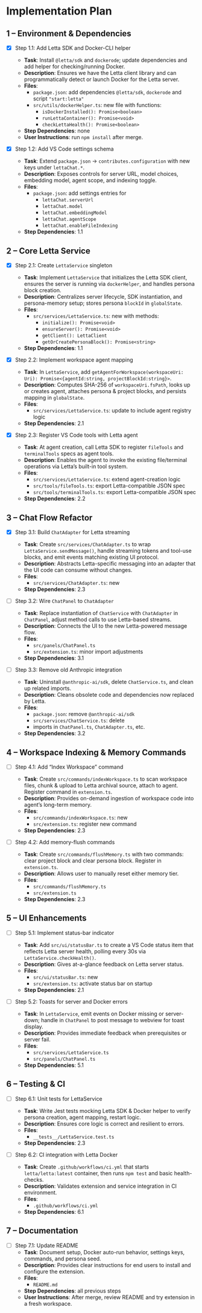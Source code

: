 # Implementation Plan

## 1 – Environment & Dependencies
- [x] Step 1.1: Add Letta SDK and Docker-CLI helper  
  - **Task**: Install `@letta/sdk` and `dockerode`; update dependencies and add helper for checking/running Docker.  
  - **Description**: Ensures we have the Letta client library and can programmatically detect or launch Docker for the Letta server.  
  - **Files**:  
    - `package.json`: add dependencies `@letta/sdk`, `dockerode` and script `"start:letta"`  
    - `src/utils/dockerHelper.ts`: new file with functions:  
      - `isDockerInstalled(): Promise<boolean>`  
      - `runLettaContainer(): Promise<void>`  
      - `checkLettaHealth(): Promise<boolean>`  
  - **Step Dependencies**: none  
  - **User Instructions**: run `npm install` after merge.

- [x] Step 1.2: Add VS Code settings schema  
  - **Task**: Extend `package.json` → `contributes.configuration` with new keys under `lettaChat.*`.  
  - **Description**: Exposes controls for server URL, model choices, embedding model, agent scope, and indexing toggle.  
  - **Files**:  
    - `package.json`: add settings entries for  
      - `lettaChat.serverUrl`  
      - `lettaChat.model`  
      - `lettaChat.embeddingModel`  
      - `lettaChat.agentScope`  
      - `lettaChat.enableFileIndexing`  
  - **Step Dependencies**: 1.1

## 2 – Core Letta Service
- [x] Step 2.1: Create `LettaService` singleton  
  - **Task**: Implement `LettaService` that initializes the Letta SDK client, ensures the server is running via `dockerHelper`, and handles persona block creation.  
  - **Description**: Centralizes server lifecycle, SDK instantiation, and persona-memory setup; stores persona `blockId` in `globalState`.  
  - **Files**:  
    - `src/services/LettaService.ts`: new with methods:  
      - `initialize(): Promise<void>`  
      - `ensureServer(): Promise<void>`  
      - `getClient(): LettaClient`  
      - `getOrCreatePersonaBlock(): Promise<string>`  
  - **Step Dependencies**: 1.1

- [x] Step 2.2: Implement workspace agent mapping  
  - **Task**: In `LettaService`, add `getAgentForWorkspace(workspaceUri: Uri): Promise<{agentId:string, projectBlockId:string}>`.  
  - **Description**: Computes SHA-256 of `workspaceUri.fsPath`, looks up or creates agent, attaches persona & project blocks, and persists mapping in `globalState`.  
  - **Files**:  
    - `src/services/LettaService.ts`: update to include agent registry logic  
  - **Step Dependencies**: 2.1

- [x] Step 2.3: Register VS Code tools with Letta agent  
  - **Task**: At agent creation, call Letta SDK to register `fileTools` and `terminalTools` specs as agent tools.  
  - **Description**: Enables the agent to invoke the existing file/terminal operations via Letta’s built-in tool system.  
  - **Files**:  
    - `src/services/LettaService.ts`: extend agent-creation logic  
    - `src/tools/fileTools.ts`: export Letta-compatible JSON spec  
    - `src/tools/terminalTools.ts`: export Letta-compatible JSON spec  
  - **Step Dependencies**: 2.2

## 3 – Chat Flow Refactor
- [x] Step 3.1: Build `ChatAdapter` for Letta streaming  
  - **Task**: Create `src/services/ChatAdapter.ts` to wrap `LettaService.sendMessage()`, handle streaming tokens and tool-use blocks, and emit events matching existing UI protocol.  
  - **Description**: Abstracts Letta-specific messaging into an adapter that the UI code can consume without changes.  
  - **Files**:  
    - `src/services/ChatAdapter.ts`: new  
  - **Step Dependencies**: 2.3

- [ ] Step 3.2: Wire `ChatPanel` to `ChatAdapter`  
  - **Task**: Replace instantiation of `ChatService` with `ChatAdapter` in `ChatPanel`, adjust method calls to use Letta-based streams.  
  - **Description**: Connects the UI to the new Letta-powered message flow.  
  - **Files**:  
    - `src/panels/ChatPanel.ts`  
    - `src/extension.ts`: minor import adjustments  
  - **Step Dependencies**: 3.1

- [ ] Step 3.3: Remove old Anthropic integration  
  - **Task**: Uninstall `@anthropic-ai/sdk`, delete `ChatService.ts`, and clean up related imports.  
  - **Description**: Cleans obsolete code and dependencies now replaced by Letta.  
  - **Files**:  
    - `package.json`: remove `@anthropic-ai/sdk`  
    - `src/services/ChatService.ts`: delete  
    - imports in `ChatPanel.ts`, `ChatAdapter.ts`, etc.  
  - **Step Dependencies**: 3.2

## 4 – Workspace Indexing & Memory Commands
- [ ] Step 4.1: Add “Index Workspace” command  
  - **Task**: Create `src/commands/indexWorkspace.ts` to scan workspace files, chunk & upload to Letta archival source, attach to agent. Register command in `extension.ts`.  
  - **Description**: Provides on-demand ingestion of workspace code into agent’s long-term memory.  
  - **Files**:  
    - `src/commands/indexWorkspace.ts`: new  
    - `src/extension.ts`: register new command  
  - **Step Dependencies**: 2.3

- [ ] Step 4.2: Add memory-flush commands  
  - **Task**: Create `src/commands/flushMemory.ts` with two commands: clear project block and clear persona block. Register in `extension.ts`.  
  - **Description**: Allows user to manually reset either memory tier.  
  - **Files**:  
    - `src/commands/flushMemory.ts`  
    - `src/extension.ts`  
  - **Step Dependencies**: 2.3

## 5 – UI Enhancements
- [ ] Step 5.1: Implement status-bar indicator  
  - **Task**: Add `src/ui/statusBar.ts` to create a VS Code status item that reflects Letta server health, polling every 30s via `LettaService.checkHealth()`.  
  - **Description**: Gives at-a-glance feedback on Letta server status.  
  - **Files**:  
    - `src/ui/statusBar.ts`: new  
    - `src/extension.ts`: activate status bar on startup  
  - **Step Dependencies**: 2.1

- [ ] Step 5.2: Toasts for server and Docker errors  
  - **Task**: In `LettaService`, emit events on Docker missing or server-down; handle in `ChatPanel` to post message to webview for toast display.  
  - **Description**: Provides immediate feedback when prerequisites or server fail.  
  - **Files**:  
    - `src/services/LettaService.ts`  
    - `src/panels/ChatPanel.ts`  
  - **Step Dependencies**: 5.1

## 6 – Testing & CI
- [ ] Step 6.1: Unit tests for LettaService  
  - **Task**: Write Jest tests mocking Letta SDK & Docker helper to verify persona creation, agent mapping, restart logic.  
  - **Description**: Ensures core logic is correct and resilient to errors.  
  - **Files**:  
    - `__tests__/LettaService.test.ts`  
  - **Step Dependencies**: 2.3

- [ ] Step 6.2: CI integration with Letta Docker  
  - **Task**: Create `.github/workflows/ci.yml` that starts `letta/letta:latest` container, then runs `npm test` and basic health-checks.  
  - **Description**: Validates extension and service integration in CI environment.  
  - **Files**:  
    - `.github/workflows/ci.yml`  
  - **Step Dependencies**: 6.1

## 7 – Documentation
- [ ] Step 7.1: Update README  
  - **Task**: Document setup, Docker auto-run behavior, settings keys, commands, and persona seed.  
  - **Description**: Provides clear instructions for end users to install and configure the extension.  
  - **Files**:  
    - `README.md`  
  - **Step Dependencies**: all previous steps  
  - **User Instructions**: After merge, review README and try extension in a fresh workspace.

